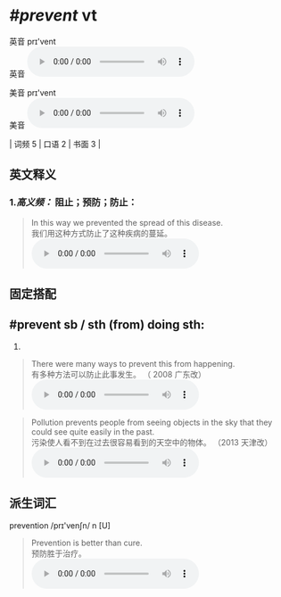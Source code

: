 # ***\#prevent*** vt
英音 prɪ'vent  
英音
<audio src="./media/prevent-B.aac" controls="controls"></audio>

美音 prɪ'vent  
美音
<audio src="./media/prevent.aac" controls="controls"></audio>



| 词频 5 | 口语 2 | 书面 3 |  

英文释义
---
### 1.*高义频：* **阻止；预防；防止：**  

 > In this way we prevented the spread of this disease.  
 > 我们用这种方式防止了这种疾病的蔓延。    
<audio src="./media/prevent-1.aac" controls="controls"></audio>


固定搭配
---
## \#prevent sb / sth (from) doing sth:
1.
 > There were many ways to prevent this from happening.  
 > 有多种方法可以防止此事发生。  （ 2008 广东改）  
<audio src="./media/prevent-2.aac" controls="controls"></audio>

 > Pollution prevents people from seeing objects in the sky that they could see quite easily in the past.   
 > 污染使人看不到在过去很容易看到的天空中的物体。  （2013 天津改）  
<audio src="./media/prevent-3.aac" controls="controls"></audio>


派生词汇
---
prevention /prɪ'venʃn/ n [U]  
 > Prevention is better than cure.  
 > 预防胜于治疗。    
<audio src="./media/prevent-4.aac" controls="controls"></audio>


